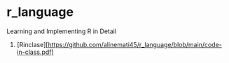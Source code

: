 # r_language
Learning and Implementing R in Detail 
1. [Rinclase][https://github.com/alinemati45/r_language/blob/main/code-in-class.pdf]
